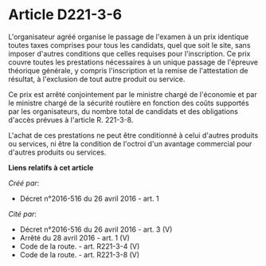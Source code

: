 # Article D221-3-6

L'organisateur agréé organise le passage de l'examen à un prix identique toutes taxes comprises pour tous les candidats, quel
que soit le site, sans imposer d'autres conditions que celles requises pour l'inscription. Ce prix couvre toutes les
prestations nécessaires à un unique passage de l'épreuve théorique générale, y compris l'inscription et la remise de
l'attestation de résultat, à l'exclusion de tout autre produit ou service. 

Ce prix est arrêté conjointement par le ministre chargé de l'économie et par le ministre chargé de la sécurité routière en
fonction des coûts supportés par les organisateurs, du nombre total de candidats et des obligations d'accès prévues à
l'article R. 221-3-8. 

L'achat de ces prestations ne peut être conditionné à celui d'autres produits ou services, ni être la condition de l'octroi
d'un avantage commercial pour d'autres produits ou services.

**Liens relatifs à cet article**

_Créé par_:

  - Décret n°2016-516 du 26 avril 2016 - art. 1

_Cité par_:

  - Décret n°2016-516 du 26 avril 2016 - art. 3 (V)
  - Arrêté du 28 avril 2016 - art. 1 (V)
  - Code de la route. - art. R221-3-4 (V)
  - Code de la route. - art. R221-3-8 (V)
